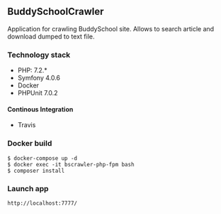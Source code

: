 ## BuddySchoolCrawler

Application for crawling BuddySchool site.
Allows to search article and download dumped to text file.

### Technology stack
* PHP: 7.2.*
* Symfony 4.0.6
* Docker
* PHPUnit 7.0.2

#### Continous Integration
* Travis

### Docker build
```
$ docker-compose up -d
$ docker exec -it bscrawler-php-fpm bash
$ composer install
```

### Launch app
`http://localhost:7777/`